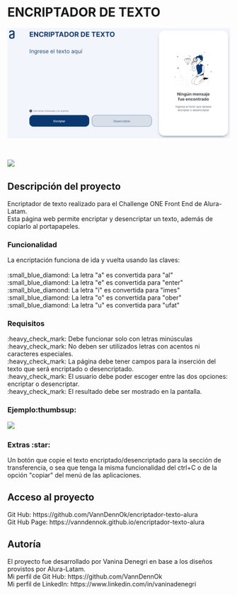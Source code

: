 <h1>ENCRIPTADOR DE TEXTO</h1>
<p align="center"><img src="./assets/Portada.png" alt="vista del encriptador" width="600"></p>
<br>
<p align="left"><img src="https://img.shields.io/badge/STATUS-EN%20DESAROLLO-green"></p>
<h2>Descripción del proyecto</h2>
<p>Encriptador de texto realizado para el Challenge ONE Front End de Alura-Latam.<br>Esta página web permite encriptar y desencriptar un texto, además de copiarlo al portapapeles.</p>
<h3>Funcionalidad</h3>
<p>La encriptación funciona de ida y vuelta usando las claves:<br>
<br>:small_blue_diamond: La letra "a" es convertida para "al"
<br>:small_blue_diamond: La letra "e" es convertida para "enter"
<br>:small_blue_diamond: La letra "i" es convertida para "imes"
<br>:small_blue_diamond: La letra "o" es convertida para "ober"
<br>:small_blue_diamond: La letra "u" es convertida para "ufat"</p>
<h3>Requisitos</h3>
<p>:heavy_check_mark: Debe funcionar solo con letras minúsculas
<br>:heavy_check_mark: No deben ser utilizados letras con acentos ni caracteres especiales.
<br>:heavy_check_mark: La página debe tener campos para la inserción del texto que será encriptado o desencriptado.
<br>:heavy_check_mark: El usuario debe poder escoger entre las dos opciones: encriptar o desencriptar.
<br>:heavy_check_mark: El resultado debe ser mostrado en la pantalla.</p>
<h3>Ejemplo:thumbsup:</h3>      
<p align="left"><img src="https://img.shields.io/badge/gato_=>_galtober_<=>_galtober_=>_gato-gray?style=flat"></p>
<h3>Extras :star:</h3>
<p>Un botón que copie el texto encriptado/desencriptado para la sección de transferencia, o sea que tenga la misma funcionalidad del ctrl+C o de la opción "copiar" del menú de las aplicaciones.</p>
<h2>Acceso al proyecto</h2>
<p>Git Hub: https://github.com/VannDennOk/encriptador-texto-alura
<br>Git Hub Page: https://vanndennok.github.io/encriptador-texto-alura</p>
<h2>Autoría</h2>
<p>El proyecto fue desarrollado por Vanina Denegri en base a los diseños provistos por Alura-Latam.
<br>Mi perfil de Git Hub: https://github.com/VannDennOk
<br>Mi perfil de LinkedIn: https://www.linkedin.com/in/vaninadenegri</p>
